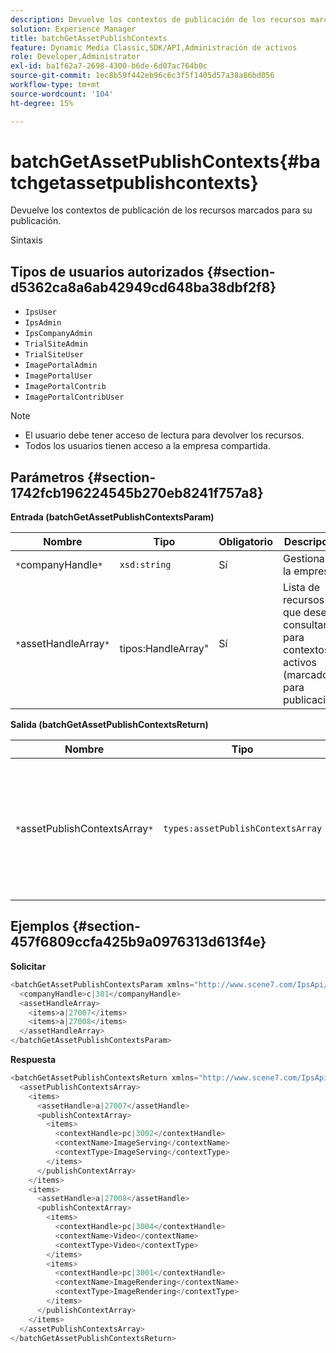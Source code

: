 ```yaml
---
description: Devuelve los contextos de publicación de los recursos marcados para su publicación.
solution: Experience Manager
title: batchGetAssetPublishContexts
feature: Dynamic Media Classic,SDK/API,Administración de activos
role: Developer,Administrator
exl-id: ba1f62a7-2698-4300-b6de-6d07ac764b0c
source-git-commit: 1ec8b59f442eb96c6c3f5f1405d57a38a86bd056
workflow-type: tm+mt
source-wordcount: '104'
ht-degree: 15%

---
```


# batchGetAssetPublishContexts{#batchgetassetpublishcontexts}

Devuelve los contextos de publicación de los recursos marcados para su publicación.

Sintaxis

## Tipos de usuarios autorizados {#section-d5362ca8a6ab42949cd648ba38dbf2f8}

* `IpsUser`
* `IpsAdmin`
* `IpsCompanyAdmin`
* `TrialSiteAdmin`
* `TrialSiteUser`
* `ImagePortalAdmin`
* `ImagePortalUser`
* `ImagePortalContrib`
* `ImagePortalContribUser`

>[!NOTE]
>
>* El usuario debe tener acceso de lectura para devolver los recursos.
>* Todos los usuarios tienen acceso a la empresa compartida.

>



## Parámetros {#section-1742fcb196224545b270eb8241f757a8}

**Entrada (batchGetAssetPublishContextsParam)**

| Nombre | Tipo | Obligatorio | Descripción |
|---|---|---|---|
| `*`companyHandle`*` | `xsd:string` | Sí | Gestionar a la empresa. |
| `*`assetHandleArray`*` | ` `tipos:HandleArray&quot; | Sí | Lista de recursos que desea consultar para contextos activos (marcados para publicación). |

**Salida (batchGetAssetPublishContextsReturn)**

| Nombre | Tipo | Obligatorio | Descripción |
|---|---|---|---|
| `*`assetPublishContextsArray`*` | `types:assetPublishContextsArray` | Sí | Matriz de contextos de publicación en la que cada recurso está marcado para su publicación. |

## Ejemplos {#section-457f6809ccfa425b9a0976313d613f4e}

**Solicitar**

```java
<batchGetAssetPublishContextsParam xmlns="http://www.scene7.com/IpsApi/xsd/2011-11-04">
  <companyHandle>c|301</companyHandle>
  <assetHandleArray>
    <items>a|27007</items>
    <items>a|27008</items>
  </assetHandleArray>
</batchGetAssetPublishContextsParam>
```

**Respuesta**

```java
<batchGetAssetPublishContextsReturn xmlns="http://www.scene7.com/IpsApi/xsd/2011-11-04">
  <assetPublishContextsArray>
    <items>
      <assetHandle>a|27007</assetHandle>
      <publishContextArray>
        <items>
          <contextHandle>pc|3002</contextHandle>
          <contextName>ImageServing</contextName>
          <contextType>ImageServing</contextType>
        </items>
      </publishContextArray>
    </items>
    <items>
      <assetHandle>a|27008</assetHandle>
      <publishContextArray>
        <items>
          <contextHandle>pc|3004</contextHandle>
          <contextName>Video</contextName>
          <contextType>Video</contextType>
        </items>
        <items>
          <contextHandle>pc|3001</contextHandle>
          <contextName>ImageRendering</contextName>
          <contextType>ImageRendering</contextType>
        </items>
      </publishContextArray>
    </items>
  </assetPublishContextsArray>
</batchGetAssetPublishContextsReturn>
```
